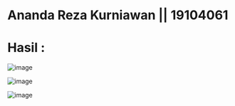 # Ananda Reza Kurniawan || 19104061

# Hasil :

![image](https://user-images.githubusercontent.com/72422050/139535924-035a58fd-2aa4-4cf7-ab73-cec85fa3bcfc.png)

![image](https://user-images.githubusercontent.com/72422050/139535942-80425fea-7e64-477d-80f3-ca2b3b885019.png)

![image](https://user-images.githubusercontent.com/72422050/139535946-a0f839be-cd61-4622-8f0c-e7ae61953e8e.png)


